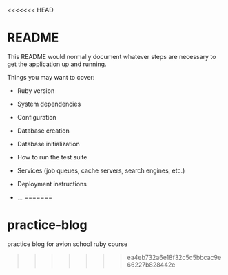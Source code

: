 <<<<<<< HEAD
# README

This README would normally document whatever steps are necessary to get the
application up and running.

Things you may want to cover:

* Ruby version

* System dependencies

* Configuration

* Database creation

* Database initialization

* How to run the test suite

* Services (job queues, cache servers, search engines, etc.)

* Deployment instructions

* ...
=======
# practice-blog
practice blog for avion school ruby course
>>>>>>> ea4eb732a6e18f32c5c5bbcac9e66227b828442e
